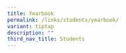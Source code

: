 ```yaml
---
title: Yearbook
permalink: /links/students/yearbook/
variant: tiptap
description: ""
third_nav_title: Students
---
```

